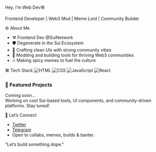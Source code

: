  Hey, I’m Web Dev🕸️

Frontend Developer | Web3 Mod | Meme Lord | Community Builder

⚙️ About Me
- ⚒️ Frontend Dev @SuiNetwork  
- 🛡️ Degenerate in the Sui Ecosystem  
- 🎨 Crafting clean UIs with strong community vibes  
- 🚀 Modding and building tools for thriving Web3 communities  
- 🔥 Making spicy memes to fuel the culture

🛠️ Tech Stack
![HTML](https://img.shields.io/badge/-HTML-E34F26?style=flat&logo=html5&logoColor=white)
![CSS](https://img.shields.io/badge/-CSS-1572B6?style=flat&logo=css3)
![JavaScript](https://img.shields.io/badge/-JavaScript-F7DF1E?style=flat&logo=javascript&logoColor=000)
![React](https://img.shields.io/badge/-React-61DAFB?style=flat&logo=react)

### 🚀 Featured Projects
Coming soon...  
Working on cool Sui-based tools, UI components, and community-driven platforms. Stay tuned!

🤝 Let’s Connect
- [Twitter](https://twitter.com/Web_Dev001)
- [Telegram](https://t.me/web_dev7)
- Open to collabs, memes, builds & banter.


“Let’s build something dope.”
